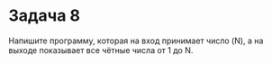 # Задача 8
Напишите программу, которая на вход принимает число (N), а на выходе показывает все чётные числа от 1 до N.